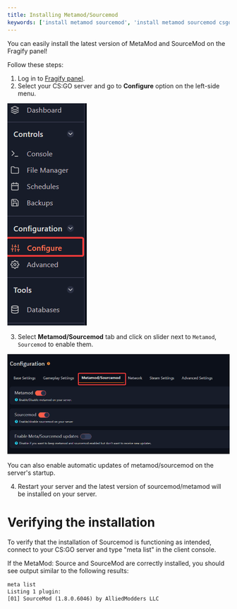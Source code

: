 ```yaml
---
title: Installing Metamod/Sourcemod
keywords: ['install metamod sourcemod', 'install metamod sourcemod csgo', 'install metamod sourcemod cs:go', 'install metamod sourcemod counter strike global offensive', 'install metamod sourcemod counter strike global offensive']
---
```

You can easily install the latest version of MetaMod and SourceMod on the Fragify panel!

Follow these steps:

1. Log in to [Fragify panel](https://beta.fragify.net/).
2. Select your CS:GO server and go to **Configure** option on the left-side menu.

![Configure](../images/configure.png)

3.  Select **Metamod/Sourcemod** tab and click on slider next to `Metamod`, `Sourcemod` to enable them. 

![Metamod sourcemod](images/metamod-sourcemod.png)

You can also enable automatic updates of metamod/sourcemod on the server's startup.

4. Restart your server and the latest version of sourcemod/metamod will be installed on your server.
  

Verifying the installation
==========================

To verify that the installation of Sourcemod is functioning as intended, connect to your CS:GO server and type "meta list" in the client console.

If the MetaMod: Source and SourceMod are correctly installed, you should see output similar to the following results:

  
```
meta list
Listing 1 plugin:
[01] SourceMod (1.8.0.6046) by AlliedModders LLC
```
